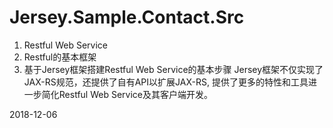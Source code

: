 # Jersey.Sample.Contact.Src

1. Restful Web Service
2. Restful的基本框架
3. 基于Jersey框架搭建Restful Web Service的基本步骤
Jersey框架不仅实现了JAX-RS规范，还提供了自有API以扩展JAX-RS, 提供了更多的特性和工具进一步简化Restful Web Service及其客户端开发。 


2018-12-06
